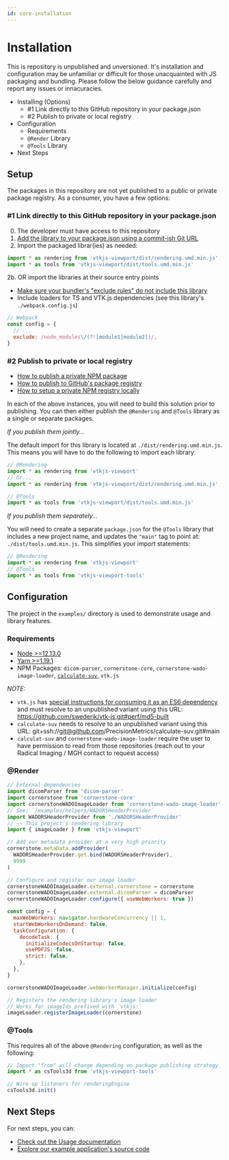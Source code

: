 ```yaml
---
id: core-installation
---
```


# Installation

This is repository is unpublished and unversioned. It's installation and
configuration may be unfamiliar or difficult for those unacquainted with JS
packaging and bundling. Please follow the below guidance carefully and report
any issues or innacuracies.

- Installing (Options)
  - #1 Link directly to this GitHub repository in your package.json
  - #2 Publish to private or local registry
- Configuration
  - Requirements
  - `@Render` Library
  - `@Tools` Library
- Next Steps

## Setup

The packages in this repository are not yet published to a public or private
package registry. As a consumer, you have a few options:

### #1 Link directly to this GitHub repository in your package.json

0. The developer must have access to this repository
1. [Add the library to your package.json using a commit-ish Git URL](https://stackoverflow.com/questions/14187956/npm-install-from-git-in-a-specific-version)
2. Import the packaged librar(ies) as needed:

```js
import * as rendering from 'vtkjs-viewport/dist/rendering.umd.min.js'
import * as tools from 'vtkjs-viewport/dist/tools.umd.min.js'
```

2b. OR import the libraries at their source entry points

- [Make sure your bundler's "exclude rules" do not include this library](https://github.com/babel/babel-loader/issues/171#issuecomment-163385201)
- Include loaders for TS and VTK.js dependencies (see this library's `./webpack.config.js`)

```js
// Webpack
const config = {
  // ...
  exclude: /node_modules\/(?![module1|module2])/,
}
```

### #2 Publish to private or local registry

- [How to publish a private NPM package](https://docs.npmjs.com/creating-and-publishing-private-packages)
- [How to publish to GitHub's package registry](https://docs.github.com/en/packages/learn-github-packages/publishing-a-package)
- [How to setup a private NPM registry locally](https://blog.bitsrc.io/how-to-set-up-a-private-npm-registry-locally-1065e6790796)

In each of the above instances, you will need to build this solution prior to
publishing. You can then either publish the `@Rendering` and `@Tools` library
as a single or separate packages.

_If you publish them jointly..._

The default import for this library is located at `./dist/rendering.umd.min.js`.
This means you will have to do the following to import each library:

```js
// @Rendering
import * as rendering from 'vtkjs-viewport'
// Or...
import * as rendering from 'vtkjs-viewport/dist/rendering.umd.min.js'

// @Tools
import * as tools from 'vtkjs-viewport/dist/tools.umd.min.js'
```

_If you publish them separately..._

You will need to create a separate `package.json` for the `@Tools` library that
includes a new project name, and updates the `"main"` tag to point at: `./dist/tools.umd.min.js`.
This simplifies your import statements:

```js
// @Rendering
import * as rendering from 'vtkjs-viewport'
// @Tools
import * as tools from 'vtkjs-viewport-tools'
```

## Configuration

The project in the `examples/` directory is used to demonstrate usage and
library features.

### Requirements

- [Node >=12.13.0](https://nodejs.org/en/download/)
- [Yarn >=1.19.1](https://classic.yarnpkg.com/en/docs/install/)
- NPM Packages: `dicom-parser`, `cornerstone-core`, `cornerstone-wado-image-loader`, [`calculate-suv`](https://github.com/PrecisionMetrics/calculate-suv), `vtk.js`

_NOTE:_

- `vtk.js` has [special instructions for consuming it as an ES6 dependency](https://kitware.github.io/vtk-js/docs/intro_vtk_as_es6_dependency.html) and must resolve to an unpublished variant using this URL: https://github.com/swederik/vtk-js.git#perf/md5-built
- `calculate-suv` needs to resolve to an unpublished variant using this URL: git+ssh://git@github.com/PrecisionMetrics/calculate-suv.git#main
- `calculat-suv` and `cornerstone-wado-image-loader` require the user to have permission to read from those repositories (reach out to your Radical Imaging / MGH contact to request access)

### @Render

```js
// External dependencies
import dicomParser from 'dicom-parser'
import cornerstone from 'cornerstone-core'
import cornerstoneWADOImageLoader from 'cornerstone-wado-image-loader'
// See: `/examples/helpers/WADORSHeaderProvider`
import WADORSHeaderProvider from './WADORSHeaderProvider'
// ~~ This project's rendering library
import { imageLoader } from 'vtkjs-viewport'

// Add our metadata provider at a very high priority
cornerstone.metaData.addProvider(
  WADORSHeaderProvider.get.bind(WADORSHeaderProvider),
  9999
)

// Configure and register our image loader
cornerstoneWADOImageLoader.external.cornerstone = cornerstone
cornerstoneWADOImageLoader.external.dicomParser = dicomParser
cornerstoneWADOImageLoader.configure({ useWebWorkers: true })

const config = {
  maxWebWorkers: navigator.hardwareConcurrency || 1,
  startWebWorkersOnDemand: false,
  taskConfiguration: {
    decodeTask: {
      initializeCodecsOnStartup: false,
      usePDFJS: false,
      strict: false,
    },
  },
}

cornerstoneWADOImageLoader.webWorkerManager.initialize(config)

// Registers the rendering library's image loader
// Works for imageIds prefixed with `vtkjs:`
imageLoader.registerImageLoader(cornerstone)
```

### @Tools

This requires all of the above `@Rendering` configuration, as well as the following:

```js
// Import "from" will change depending on package publishing strategy
import * as csTools3d from 'vtkjs-viewport-tools'

// Wire up listeners for renderingEngine
csTools3d.init()
```

## Next Steps

For next steps, you can:

- [Check out the Usage documentation](#)
- [Explore our example application's source code](#)

